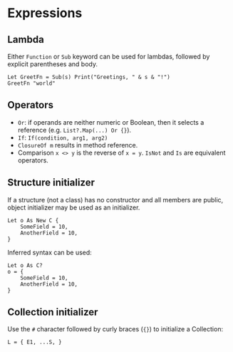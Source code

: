 # Expressions

## Lambda

Either `Function` or `Sub` keyword can be used for lambdas, followed by explicit parentheses and body.

```
Let GreetFn = Sub(s) Print("Greetings, " & s & "!")
GreetFn "world"
```

## Operators

- `Or`: if operands are neither numeric or Boolean, then it selects a reference (e.g. `List?.Map(...) Or {}`).
- `If`: `If(condition, arg1, arg2)`
- `ClosureOf m` results in method reference.
- Comparison `x <> y` is the reverse of `x = y`. `IsNot` and `Is` are equivalent operators.

## Structure initializer

If a structure (not a class) has no constructor and all members are public, object initializer may be used as an initializer.

```
Let o As New C {
    SomeField = 10,
    AnotherField = 10,
}
```

Inferred syntax can be used:

```
Let o As C?
o = {
    SomeField = 10,
    AnotherField = 10,
}
```

## Collection initializer

Use the `#` character followed by curly braces (`{}`) to initialize a Collection:

```
L = { E1, ...S, }
```
